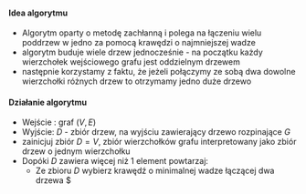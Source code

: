 #### Idea algorytmu
- Algorytm oparty o metodę zachłanną i polega na łączeniu wielu poddrzew w jedno za pomocą krawędzi o najmniejszej wadze
- algorytm buduje wiele drzew jednocześnie - na początku każdy wierzchołek wejściowego grafu jest oddzielnym drzewem
- następnie korzystamy z faktu, że jeżeli połączymy ze sobą dwa dowolne wierzchołki różnych drzew to otrzymamy jedno duże drzewo

#### Działanie algorytmu
- Wejście : graf $(V,E)$
- Wyjście: $D$ - zbiór drzew, na wyjściu zawierający drzewo rozpinające $G$
- zainicjuj zbiór $D=V$, zbiór wierzchołków grafu interpretowany jako zbiór drzew o jednym wierzchołku
- Dopóki $D$ zawiera więcej niż 1 element powtarzaj:
	- Ze zbioru $D$ wybierz krawędź o minimalnej wadze łączącej dwa drzewa $